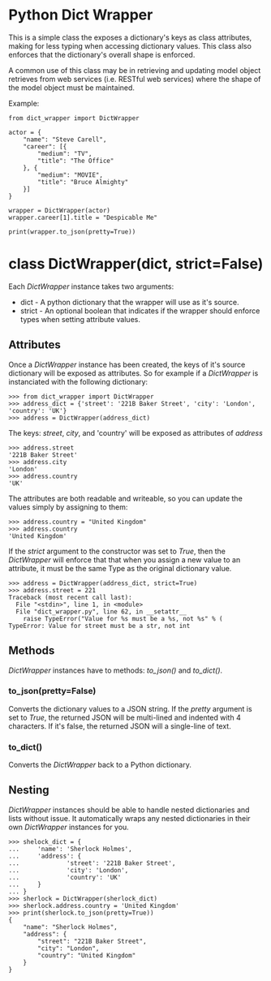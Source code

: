 # Python Dict Wrapper

This is a simple class the exposes a dictionary's keys as class attributes,
making for less typing when accessing dictionary values.  This class also
enforces that the dictionary's overall shape is enforced.

A common use of this class may be in retrieving and updating model object
retrieves from web services (i.e. RESTful web services) where the shape
of the model object must be maintained.

Example:

    from dict_wrapper import DictWrapper

    actor = {
        "name": "Steve Carell",
        "career": [{
            "medium": "TV",
            "title": "The Office"
        }, {
            "medium": "MOVIE",
            "title": "Bruce Almighty"
        }]
    }

    wrapper = DictWrapper(actor)
    wrapper.career[1].title = "Despicable Me"

    print(wrapper.to_json(pretty=True))


# class DictWrapper(dict, strict=False)

Each _DictWrapper_ instance takes two arguments:
* dict - A python dictionary that the wrapper will use as it's source.
* strict - An optional boolean that indicates if the wrapper should enforce
  types when setting attribute values.
 
## Attributes
 
 Once a _DictWrapper_ instance has been created, the keys of it's source
 dictionary will be exposed as attributes.  So for example if a _DictWrapper_
 is instanciated with the following dictionary:
 
    >>> from dict_wrapper import DictWrapper
    >>> address_dict = {'street': '221B Baker Street', 'city': 'London', 'country': 'UK'}
    >>> address = DictWrapper(address_dict)

The keys: _street_, _city_, and 'country' will be exposed as attributes of _address_

    >>> address.street
    '221B Baker Street'
    >>> address.city
    'London'
    >>> address.country
    'UK'

The attributes are both readable and writeable, so you can update the values simply by
assigning to them:

    >>> address.country = "United Kingdom"
    >>> address.country
    'United Kingdom'
 
 If the _strict_ argument to the constructor was set to _True_, then the _DictWrapper_
 will enforce that that when you assign a new value to an attribute, it must be the same
 Type as the original dictionary value.
 
    >>> address = DictWrapper(address_dict, strict=True)
    >>> address.street = 221
    Traceback (most recent call last):
      File "<stdin>", line 1, in <module>
      File "dict_wrapper.py", line 62, in __setattr__
        raise TypeError("Value for %s must be a %s, not %s" % (
    TypeError: Value for street must be a str, not int

## Methods ##
 
_DictWrapper_ instances have to methods: _to\_json()_ and _to\_dict()_.
 
### to\_json(pretty=False)
 
Converts the dictionary values to a JSON string.  If the _pretty_ argument is set to _True_,
the returned JSON will be multi-lined and indented with 4 characters.  If it's false, the
returned JSON will a single-line of text.
 
### to\_dict()
 
Converts the _DictWrapper_ back to a Python dictionary.
 
## Nesting

_DictWrapper_ instances should be able to handle nested dictionaries and lists without
issue.  It automatically wraps any nested dictionaries in their own _DictWrapper_
instances for you.

    >>> shelock_dict = {
    ...     'name': 'Sherlock Holmes',
    ...     'address': {
    ...             'street': '221B Baker Street',
    ...             'city': 'London',
    ...             'country': 'UK'
    ...     }
    ... }
    >>> sherlock = DictWrapper(sherlock_dict)
    >>> sherlock.address.country = 'United Kingdom'
    >>> print(sherlock.to_json(pretty=True))
    {
        "name": "Sherlock Holmes",
        "address": {
            "street": "221B Baker Street",
            "city": "London",
            "country": "United Kingdom"
        }
    }

